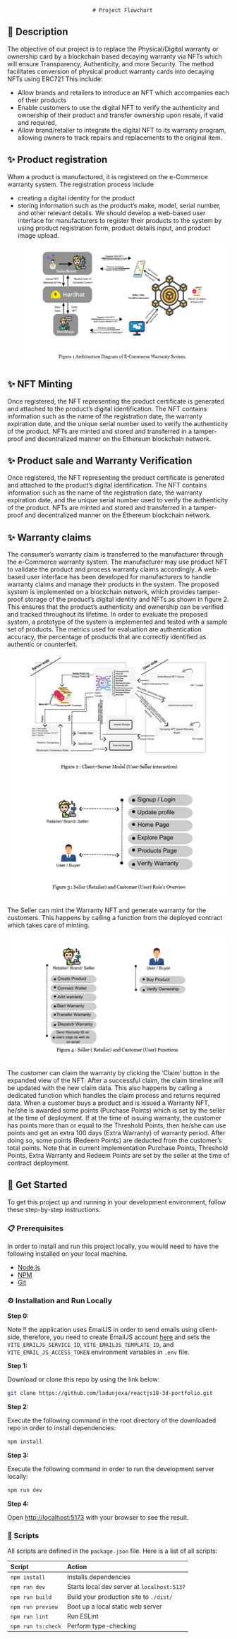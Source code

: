                                # Project Flowchart

## 📝 Description
The objective of our project is to replace the Physical/Digital warranty or ownership card by a blockchain based decaying warranty via NFTs which will ensure Transparency, Authenticity, and more Security. The method facilitates conversion of physical product warranty cards into decaying NFTs using ERC721
This include:
- Allow brands and retailers to introduce an NFT which accompanies each of their products
- Enable customers to use the digital NFT to verify the authenticity and ownership of their product and transfer ownership upon resale, if valid and required,
 - Allow brand/retailer to integrate the digital NFT to its warranty program, allowing owners to track repairs and replacements to the original item.

## ✨ Product registration
When a product is manufactured, it is registered on the e-Commerce warranty system.
The registration process include
- creating a digital identity for the product
- storing information such as the product’s make, model, serial number, and other relevant details.
We should develop a web-based user interface for manufacturers to register their products to the system by using product registration form, product details input, and product image upload.
![demo](.github/README_ASSETS/1.png)

## ✨ NFT Minting

Once registered, the NFT representing the product certificate is generated and attached to the product’s digital identification. 
The NFT contains information such as the name of the registration date, the warranty expiration date, and the unique serial number used to verify the authenticity of the product. 
NFTs are minted and stored and transferred in a tamper-proof and decentralized manner on the Ethereum blockchain network.

## ✨ Product sale and Warranty Verification

Once registered, the NFT representing the product certificate is generated and attached to the product’s digital identification. 
The NFT contains information such as the name of the registration date, the warranty expiration date, and the unique serial number used to verify the authenticity of the product. 
NFTs are minted and stored and transferred in a tamper-proof and decentralized manner on the Ethereum blockchain network.

## ✨ Warranty claims

The consumer’s warranty claim is transferred to the manufacturer through the e-Commerce warranty system. The manufacturer may use product NFT to validate the product and process warranty claims accordingly.
A web-based user interface has been developed for manufacturers to handle warranty claims and manage their products in the system. 
The proposed system is implemented on a blockchain network, which provides tamper-proof storage of the product’s digital identity and NFTs as shown in figure 2. 
This ensures that the product’s authenticity and ownership can be verified and tracked throughout its lifetime. In order to evaluate the proposed system, a prototype of the system is implemented and tested with a sample set of products. 
The metrics used for evaluation are authentication accuracy, the percentage of products that are correctly identified as authentic or counterfeit.

![demo](.github/README_ASSETS/2-3.png)

The Seller can mint the Warranty NFT and generate warranty for the customers. This happens by calling a function from the deployed contract which takes care of minting.

![demo](.github/README_ASSETS/4.png)

The customer can claim the warranty by clicking the ‘Claim’ button in the expanded view of the NFT. After a successful claim, the claim timeline will be updated with the new claim data. 
This also happens by calling a dedicated function which handles the claim process and returns required data. When a customer buys a product and is issued a Warranty NFT, he/she is awarded some points (Purchase Points) 
which is set by the seller at the time of deployment. If at the time of issuing warranty, the customer has points more than or equal to the Threshold Points, then he/she can use points and get an extra 100 days (Extra Warranty) of warranty period. 
After doing so, some points (Redeem Points) are deducted from the customer’s total points. Note that in current implementation Purchase Points, Threshold Points, Extra Warranty and Redeem Points are set by the seller at the time of contract deployment.


## 🧰 Get Started

To get this project up and running in your development environment, follow these step-by-step
instructions.

### 📋 Prerequisites

In order to install and run this project locally, you would need to have the following installed on
your local machine.

- [Node.js](https://nodejs.org/en/)
- [NPM](https://www.npmjs.com/get-npm)
- [Git](https://git-scm.com/downloads)

### ⚙️ Installation and Run Locally

**Step 0:**

Note :bangbang: the application uses EmailJS in order to send emails using client-side, therefore,
you need to create EmailJS account [here](https://emailjs.com/) and sets the
`VITE_EMAILJS_SERVICE_ID`, `VITE_EMAILJS_TEMPLATE_ID`, and `VITE_EMAIL_JS_ACCESS_TOKEN` environment
variables in `.env` file.

**Step 1:**

Download or clone this repo by using the link below:

```bash
git clone https://github.com/ladunjexa/reactjs18-3d-portfolio.git
```

**Step 2:**

Execute the following command in the root directory of the downloaded repo in order to install
dependencies:

```bash
npm install
```

**Step 3:**

Execute the following command in order to run the development server locally:

```bash
npm run dev
```

**Step 4:**

Open [http://localhost:5173](http://localhost:5173) with your browser to see the result.

### 📜 Scripts

All scripts are defined in the `package.json` file. Here is a list of all scripts:

| Script             | Action                                      |
| :----------------- | :------------------------------------------ |
| `npm install`      | Installs dependencies                       |
| `npm run dev`      | Starts local dev server at `localhost:5137` |
| `npm run build`    | Build your production site to `./dist/`     |
| `npm run preview`  | Boot up a local static web server           |
| `npm run lint`     | Run ESLint                                  |
| `npm run ts:check` | Perform type-checking                       |
